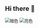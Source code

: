 ## Hi there 👋

<!--
**polarisronx/polarisronx** is a ✨ _special_ ✨ repository because its `README.md` (this file) appears on your GitHub profile.

Here are some ideas to get you started:

- 🔭 I’m currently working on ...
- 🌱 I’m currently learning ...
- 👯 I’m looking to collaborate on ...
- 🤔 I’m looking for help with ...
- 💬 Ask me about ...
- 📫 How to reach me: ...
- 😄 Pronouns: ...
- ⚡ Fun fact: ...
-->

![暗色](https://raw.githubusercontent.com/你的用户名/你的仓库名/output/github-contribution-grid-snake-dark.svg)
![亮色](https://raw.githubusercontent.com/你的用户名/你的仓库名/output/github-contribution-grid-snake.svg)
